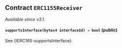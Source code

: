 ## Contract `ERC1155Receiver`



_Available since v3.1._


#### `supportsInterface(bytes4 interfaceId) → bool` (public)



See {IERC165-supportsInterface}.


